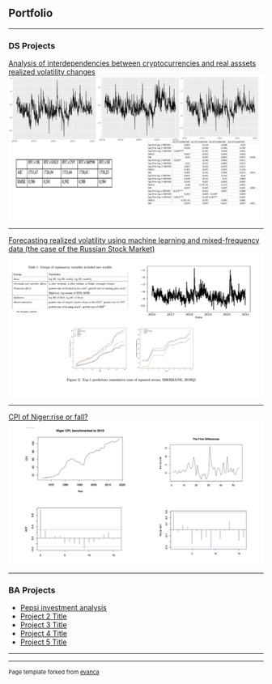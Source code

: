 ## Portfolio

---

### DS Projects

[Analysis of interdependencies between cryptocurrencies and real asssets realized volatility changes](/pdf/thesis.pdf)
<img src="images/thesisportfolio.png?raw=true"/>

---
[Forecasting realized volatility using machine learning and mixed-frequency data (the case of the Russian Stock Market)](/pdf/Article3.pdf)
<img src="images/articleplots.png?raw=true"/>

---
[CPI of Niger:rise or fall?](/pdf/nigercpi.pdf)
<img src="images/Nigercpi.png?raw=true"/>

---

### BA Projects

- [Pepsi investment analysis](/pdf/Pepsi.pdf)
- [Project 2 Title](http://example.com/)
- [Project 3 Title](http://example.com/)
- [Project 4 Title](http://example.com/)
- [Project 5 Title](http://example.com/)

---




---
<p style="font-size:11px">Page template forked from <a href="https://github.com/evanca/quick-portfolio">evanca</a></p>
<!-- Remove above link if you don't want to attibute -->
